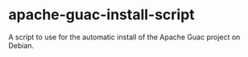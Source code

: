 # apache-guac-install-script
A script to use for the automatic install of the Apache Guac project on Debian.
